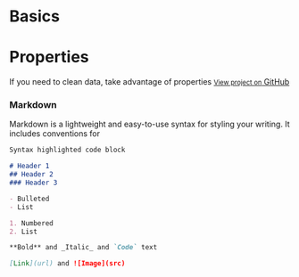 # Basics

# Properties
If you need to clean data, take advantage of properties
<a href="https://github.com/ChuckkNorris/PredictableCoding" class="button"><small>View project on</small> GitHub</a>

### Markdown

Markdown is a lightweight and easy-to-use syntax for styling your writing. It includes conventions for

```markdown
Syntax highlighted code block

# Header 1
## Header 2
### Header 3

- Bulleted
- List

1. Numbered
2. List

**Bold** and _Italic_ and `Code` text

[Link](url) and ![Image](src)
```
